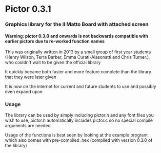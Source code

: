 # Pictor 0.3.1
### Graphics library for the Il Matto Board with attached screen

#### Warning: pictor 0.3.0 and onwards is not backwards compatible with earlier pictors due to re-worked function names

This was originally written in 2013 by a small group of first year students (Henry Wilson, Terra Barber, Emma Curati-Alasonatti and Chris Turner.), who couldn't wait to be given the official library

It quickly became both faster and more feature complete than the library that they were later given

It is now on the internet for current and future students to use and possibly even expand upon

### Usage

The library can be used by simply including pictor.h and any font files you wish to use, pictor.h automatically includes pictor.c so no special compile arguments are needed

Usage of the functions is best seen by looking at the example program, which also comes with pre-compiled .hex (compiled with version 0.3.0 of the library)